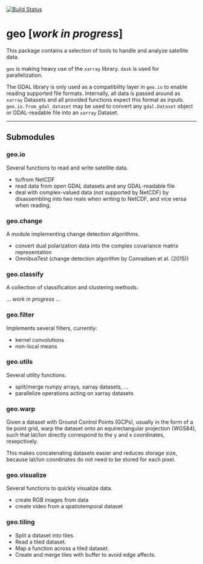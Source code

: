 [![Build Status](https://travis-ci.com/jnhansen/geo.svg?branch=master)](https://travis-ci.com/jnhansen/geo)


# geo [*work in progress*]

This package contains a selection of tools to handle and analyze satellite data.

`geo` is making heavy use of the `xarray` library. `dask` is used for parallelization.

The GDAL library is only used as a compatibility layer in `geo.io` to enable reading supported file formats.
Internally, all data is passed around as `xarray` Datasets and all provided functions expect this format as inputs.
`geo.io.from_gdal_dataset` may be used to convert any `gdal.Dataset` object or GDAL-readable file into an `xarray` Dataset.


---

## Submodules

### geo.io
Several functions to read and write satellite data.
* to/from NetCDF
* read data from open GDAL datasets and any GDAL-readable file
* deal with complex-valued data (not supported by NetCDF) by disassembling into two reals when writing to NetCDF, and vice versa when reading.


### geo.change
A module implementing change detection algorithms.
* convert dual polarization data into the complex covariance matrix representation
* OmnibusTest (change detection algorithm by Conradsen et al. (2015))


### geo.classify
A collection of classification and clustering methods.

... *work in progress* ...


### geo.filter
Implements several filters, currently:
* kernel convolutions
* non-local means


### geo.utils
Several utility functions.
* split/merge numpy arrays, xarray datasets, ...
* parallelize operations acting on xarray datasets


### geo.warp
Given a dataset with Ground Control Points (GCPs), usually in the form of a tie point grid,
warp the dataset onto an equirectangular projection (WGS84), such that lat/lon directly correspond to the
y and x coordinates, resepctively.

This makes concatenating datasets easier and reduces storage size, because lat/lon coordinates
do not need to be stored for each pixel.


### geo.visualize
Several functions to quickly visualize data.
* create RGB images from data
* create video from a spatiotemporal dataset


### geo.tiling
* Split a dataset into tiles.
* Read a tiled dataset.
* Map a function across a tiled dataset.
* Create and merge tiles with buffer to avoid edge affects.
